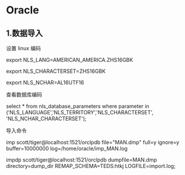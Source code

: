 # Oracle



## 1.数据导入

设置 linux 编码

export NLS_LANG=AMERICAN_AMERICA.ZHS16GBK

export NLS_CHARACTERSET=ZHS16GBK

export NLS_NCHAR=AL16UTF16



查看数据库编码

select * from nls_database_parameters where parameter in ('NLS_LANGUAGE','NLS_TERRITORY','NLS_CHARACTERSET', 'NLS_NCHAR_CHARACTERSET');



导入命令 

imp scott/tiger@localhost:1521/orclpdb  file="MAN.dmp" full=y ignore=y   buffer=10000000 log=/home/oracle/imp_MAN.log



impdp scott/tiger@localhost:1521/orclpdb dumpfile=MAN.dmp directory=dump_dir REMAP_SCHEMA=TEDS:htkj LOGFILE=import.log;